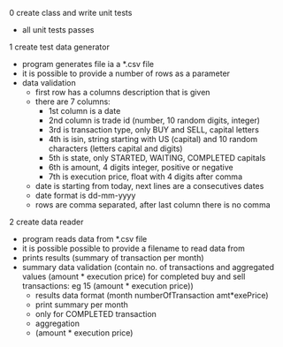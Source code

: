 0 create class and write unit tests
- all unit tests passes 


1 create test data generator
- program generates file ia a *.csv file
- it is possible to provide a number of rows as a parameter
- data validation
	- first row has a columns description that is given
	- there are 7 columns:
		- 1st column is a date
		- 2nd column is trade id (number, 10 random digits, integer)
		- 3rd is transaction type, only BUY and SELL, capital letters
		- 4th is isin, string starting with US (capital) and 10 random characters (letters capital and digits)
		- 5th is state, only STARTED, WAITING, COMPLETED capitals
		- 6th is amount, 4 digits integer, positive or negative
		- 7th is execution price, float with 4 digits after comma
	- date is starting from today, next lines are a consecutives dates
	- date format is dd-mm-yyyy
	- rows are comma separated, after last column there is no comma

	


2 create data reader
- program reads data from *.csv file
- it is possible possible to provide a filename to read data from
- prints results (summary of transaction per month)
- summary data validation 
(contain no. of transactions and aggregated values (amount * execution price) for completed buy and sell transactions: eg 15 (amount * execution price))
	- results data format (month numberOfTransaction amt*exePrice)
	- print summary per month
	- only for COMPLETED transaction 
	- aggregation
	- (amount * execution price)
	

